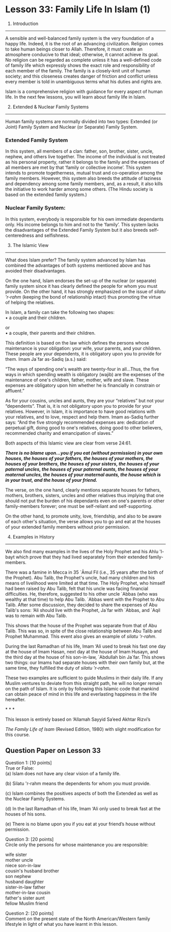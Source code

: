 Lesson 33: Family Life In Islam (1)
===================================

1. Introduction
---------------

A sensible and well-balanced family system is the very foundation of a
happy life. Indeed, it is the root of an advancing civilization.
Religion comes to take human beings closer to Allah. Therefore, it must
create an atmosphere conducive to that ideal; otherwise, it cannot
achieve its goal. No religion can be regarded as complete unless it has
a well-defined code of family life which expressly shows the exact role
and responsibility of each member of the family. The family is a
closely-knit unit of human society; and this closeness creates danger of
friction and conflict unless every member is told in unambiguous terms
what his duties and rights are.

Islam is a comprehensive religion with guidance for every aspect of
human life. In the next few lessons, you will learn about family life in
Islam.

2. Extended & Nuclear Family Systems
------------------------------------

Human family systems are normally divided into two types: Extended (or
Joint) Family System and Nuclear (or Separate) Family System.

### Extended Family System

In this system, all members of a clan: father, son, brother, sister,
uncle, nephew, and others live together. The income of the individual is
not treated as his personal property, rather it belongs to the family
and the expenses of all members are met by that ‘family or collective
income’. This system intends to promote togetherness, mutual trust and
co-operation among the family members. However, this system also breeds
the attitude of laziness and dependency among some family members, and,
as a result, it also kills the initiative to work harder among some
others. (The Hindu society is based on the extended family system.)

### Nuclear Family System:

In this system, everybody is responsible for his own immediate
dependants only. His income belongs to him and not to the ‘family’. This
system lacks the disadvantages of the Extended Family System but it also
breeds self-centeredness and selfishness.

3. The Islamic View
-------------------

What does Islam prefer? The family system advanced by Islam has combined
the advantages of both systems mentioned above and has avoided their
disadvantages.

On the one hand, Islam endorses the set-up of the nuclear (or separate)
family system since it has clearly defined the people for whom you must
provide. On the other hand, it has strongly emphasized on the issue of
*silatu 'r-rahm* (keeping the bond of relationship intact) thus
promoting the virtue of helping the relatives.

In Islam, a family can take the following two shapes:  
 • a couple and their children.

or  
 • a couple, their parents and their children.

This definition is based on the law which defines the persons whose
maintenance is your obligation: your wife, your parents, and your
children. These people are your dependents, it is obligatory upon you to
provide for them. Imam Ja\`far as-Sadiq (a.s.) said:

“The ways of spending one's wealth are twenty-four in all...Thus, the
five ways in which spending wealth is obligatory (wajib) are the
expenses of the maintenance of one's children, father, mother, wife and
slave. These expenses are obligatory upon him whether he is financially
in constrain or affluent.”

As for your cousins, uncles and aunts, they are your “relatives” but not
your “dependents”. That is, it is not obligatory upon you to provide for
your relatives. However, in Islam, it is importance to have good
relations with your relatives, and to love, respect and help them. Imam
as-Sadiq further says: “And the five strongly recommended expenses are:
dedication of perpetual gift, doing good to one's relatives, doing good
to other believers, recommended charity and emancipation of slaves.”

Both aspects of this Islamic view are clear from verse 24:61.

***There is no blame upon...you if you eat (without permission) in your
own houses, the houses of your fathers, the houses of your mothers, the
houses of your brothers, the houses of your sisters, the houses of your
paternal uncles, the houses of your paternal aunts, the houses of your
maternal uncles, the houses of your maternal aunts, the house which is
in your trust, and the house of your friend.***

The verse, on the one hand, clearly mentions separate houses for
fathers, mothers, brothers, sisters, uncles and other relatives thus
implying that one should not put the burden of his dependants even on
one's parents or other family-members forever; one must be self-reliant
and self-supporting.

On the other hand, to promote unity, love, friendship, and also to be
aware of each other's situation, the verse allows you to go and eat at
the houses of your extended family members without prior permission.

4. Examples in History
----------------------

We also find many examples in the lives of the Holy Prophet and his Ahlu
'l-bayt which prove that they had lived separately from their extended
family-members.

There was a famine in Mecca in 35 \`Āmul Fil (i.e., 35 years after the
birth of the Prophet). Abu Talib, the Prophet's uncle, had many children
and his means of livelihood were limited at that time. The Holy Prophet,
who himself had been raised by Abu Talib, felt that his uncle was facing
financial difficulties. He, therefore, suggested to his other uncle
\`Abbas (who was wealthy at that time) to help Abu Talib. \`Abbas went
with the Prophet to Abu Talib. After some discussion, they decided to
share the expenses of Abu Talib's sons: ‘Ali should live with the
Prophet, Ja\`far with \`Abbas, and \`Aqil was to remain with Abu Talib.

This shows that the house of the Prophet was separate from that of Abu
Talib. This was so, in spite of the close relationship between Abu Talib
and Prophet Muhammad. This event also gives an example of *silatu
'r-rahm*.

During the last Ramadhan of his life, Imam ‘Ali used to break his fast
one day at the house of Imam Hasan, next day at the house of Imam
Husayn, and the third day at the house of his son-in-law, \`Abdullah bin
Ja\`far. This shows two things: our Imams had separate houses with their
own family but, at the same time, they fulfilled the duty of *silatu
'r-rahm*.

These two examples are sufficient to guide Muslims in their daily life.
If any Muslim ventures to deviate from this straight path, he will no
longer remain on the path of Islam. It is only by following this Islamic
code that mankind can obtain peace of mind in this life and everlasting
happiness in the life hereafter.

\* \* \*

This lesson is entirely based on ‘Allamah Sayyid Sa’eed Akhtar Rizvi’s

*The Family Life of Isam* (Revised Edition, 1980) with slight
modification for this course.

Question Paper on Lesson 33
---------------------------

Question 1: [10 points]  
 True or False:  
 (a) Islam does not have any clear vision of a family life.

(b) Silatu 'r-rahm means the dependents for whom you must provide.

(c) Islam combines the positives aspects of both the Extended as well as
the Nuclear Family Systems.

(d) In the last Ramadhan of his life, Imam ‘Ali only used to break fast
at the houses of his sons.

(e) There is no blame upon you if you eat at your friend’s house without
permission.

Question 3: [20 points]  
 Circle only the persons for whose maintenance you are responsible:

wife sister  
 mother uncle  
 niece son-in-law  
 cousin's husband brother  
 son nephew  
 husband daughter  
 sister-in-law father  
 mother-in-law cousin  
 father's sister aunt  
 fellow Muslim friend

Question 2: [20 points]  
 Comment on the present state of the North American/Western family
lifestyle in light of what you have learnt in this lesson.


